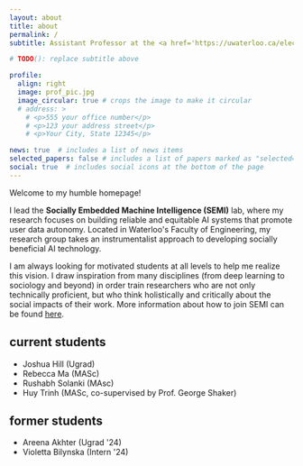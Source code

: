 ```yaml
---
layout: about
title: about
permalink: /
subtitle: Assistant Professor at the <a href='https://uwaterloo.ca/electrical-computer-engineering/'>University of Waterloo</a>. Faculty Affiliate at <a href='https://vectorinstitute.ai/'>Vector Institute for Artificial Intelligence</a> and <a href='https://srinstitute.utoronto.ca/'>Schwartz Reisman Institute for Technology and Society</a>. 

# TODO(): replace subtitle above

profile:
  align: right
  image: prof_pic.jpg
  image_circular: true # crops the image to make it circular
  # address: >
    # <p>555 your office number</p>
    # <p>123 your address street</p>
    # <p>Your City, State 12345</p>

news: true  # includes a list of news items
selected_papers: false # includes a list of papers marked as "selected={true}"
social: true  # includes social icons at the bottom of the page
---
```


Welcome to my humble homepage!

I lead the **Socially Embedded Machine Intelligence (SEMI)** lab, where my research focuses on building reliable and equitable AI systems that promote user data autonomy.
Located in Waterloo's Faculty of Engineering, my research group takes an instrumentalist approach to developing socially beneficial AI technology.

I am always looking for motivated students at all levels to help me realize this vision.
I draw inspiration from many disciplines (from deep learning to sociology and beyond) in order train researchers who are not only technically proficient, but who think holistically and critically about the social impacts of their work.
More information about how to join SEMI can be found [here](/join/).

## current students
* Joshua Hill (Ugrad)
* Rebecca Ma (MASc)
* Rushabh Solanki (MAsc)
* Huy Trinh (MASc, co-supervised by Prof. George Shaker)

## former students
* Areena Akhter (Ugrad '24)
* Violetta Bilynska (Intern '24)